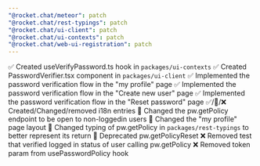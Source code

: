 ```yaml
---
"@rocket.chat/meteor": patch
"@rocket.chat/rest-typings": patch
"@rocket.chat/ui-client": patch
"@rocket.chat/ui-contexts": patch
"@rocket.chat/web-ui-registration": patch
---
```


✅ Created useVerifyPassword.ts hook in `packages/ui-contexts`
✅ Created PasswordVerifier.tsx component in `packages/ui-client`
✅ Implemented the password verification flow in the "my profile" page
✅ Implemented the password verification flow in the "Create new user" page
✅ Implemented the password verification flow in the "Reset password" page
✅/🔀/❌ Created/Changed/removed i18n entries
🔀 Changed the pw.getPolicy endpoint to be open to non-loggedin users
🔀 Changed the "my profile" page layout
🔀 Changed typing of pw.getPolicy in `packages/rest-typings` to better represent its return
🔀 Deprecated pw.getPolicyReset
❌ Removed test that verified logged in status of user calling pw.getPolicy
❌ Removed token param from usePasswordPolicy hook

